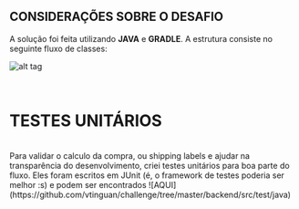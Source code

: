 ## CONSIDERAÇÕES SOBRE O DESAFIO

A solução foi feita utilizando **JAVA** e **GRADLE**. A estrutura consiste no seguinte fluxo de classes:

![alt tag](https://github.com/vtinguan/challenge/blob/master/backend/class_diagram.png)

<br>

# TESTES UNITÁRIOS
<br>
Para validar o calculo da compra, ou shipping labels e ajudar na transparência do desenvolvimento, criei testes unitários para boa parte do fluxo. Eles foram escritos em JUnit (é, o framework de testes poderia ser melhor :s) e podem ser encontrados ![AQUI](https://github.com/vtinguan/challenge/tree/master/backend/src/test/java)
